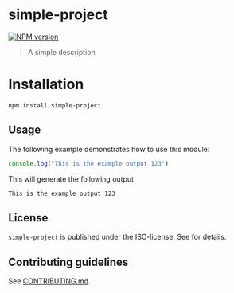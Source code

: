 # simple-project 

[![NPM version](https://badge.fury.io/js/simple-project.svg)](http://badge.fury.io/js/simple-project)


> A simple description


# Installation

```
npm install simple-project
```

 
## Usage

The following example demonstrates how to use this module:

```js
console.log("This is the example output 123")
```

This will generate the following output

```
This is the example output 123
```



## License

`simple-project` is published under the ISC-license. 
See []() for details.

 
## Contributing guidelines

See [CONTRIBUTING.md](CONTRIBUTING.md).